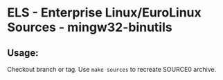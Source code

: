 # ELS - Enterprise Linux/EuroLinux Sources - mingw32-binutils
 
## Usage:
  Checkout branch or tag. Use `make sources` to recreate  SOURCE0 archive.
